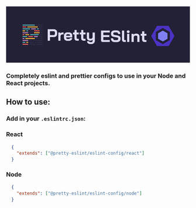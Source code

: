<p align="center">
  <img src=".github/logo.png" />
</p>

### Completely eslint and prettier configs to use in your Node and React projects.

## **How to use:**
### Add in your `.eslintrc.json`:

### React
```json
  {
    "extends": ["@pretty-eslint/eslint-config/react"]
  }
```
### Node
```json
  {
    "extends": ["@pretty-eslint/eslint-config/node"]
  }
```
